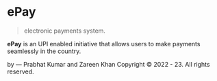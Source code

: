 # ePay
> electronic payments system.

<b>ePay</b> is an UPI enabled initiative that allows users to make payments seamlessly in the country.

by — Prabhat Kumar and Zareen Khan
Copyright © 2022 - 23. All rights reserved.
